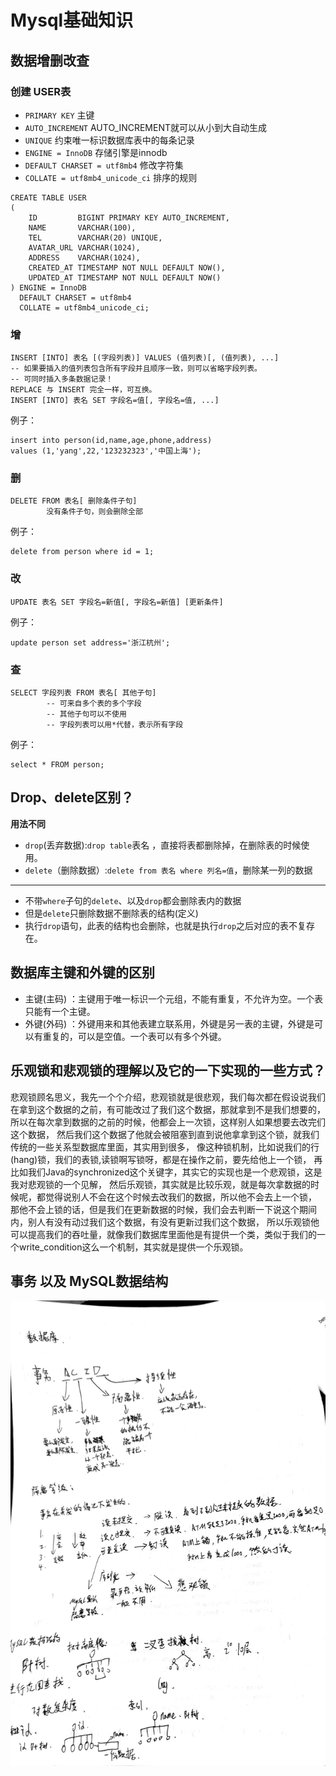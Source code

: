 # Mysql基础知识

## 数据增删改查


### 创建 USER表

* `PRIMARY KEY` 主键
* `AUTO_INCREMENT` AUTO_INCREMENT就可以从小到大自动生成
* `UNIQUE` 约束唯一标识数据库表中的每条记录
* `ENGINE = InnoDB` 存储引擎是innodb
* `DEFAULT CHARSET = utf8mb4` 修改字符集
* `COLLATE = utf8mb4_unicode_ci` 排序的规则

```mysql
CREATE TABLE USER
(
    ID         BIGINT PRIMARY KEY AUTO_INCREMENT,
    NAME       VARCHAR(100),
    TEL        VARCHAR(20) UNIQUE,
    AVATAR_URL VARCHAR(1024),
    ADDRESS    VARCHAR(1024),
    CREATED_AT TIMESTAMP NOT NULL DEFAULT NOW(),
    UPDATED_AT TIMESTAMP NOT NULL DEFAULT NOW()
) ENGINE = InnoDB
  DEFAULT CHARSET = utf8mb4
  COLLATE = utf8mb4_unicode_ci;
```


### **增**

```mysql
INSERT [INTO] 表名 [(字段列表)] VALUES (值列表)[, (值列表), ...]
-- 如果要插入的值列表包含所有字段并且顺序一致，则可以省略字段列表。
-- 可同时插入多条数据记录！
REPLACE 与 INSERT 完全一样，可互换。
INSERT [INTO] 表名 SET 字段名=值[, 字段名=值, ...]
```
例子：
```mysql
insert into person(id,name,age,phone,address)
values (1,'yang',22,'123232323','中国上海');
```

### **删**

```mysql
DELETE FROM 表名[ 删除条件子句]
        没有条件子句，则会删除全部
```
例子：
```mysql
delete from person where id = 1;
```

### **改**

```mysql
UPDATE 表名 SET 字段名=新值[, 字段名=新值] [更新条件]
```
例子：
```mysql
update person set address='浙江杭州';
```

### **查**

```mysql
SELECT 字段列表 FROM 表名[ 其他子句]
        -- 可来自多个表的多个字段
        -- 其他子句可以不使用
        -- 字段列表可以用*代替，表示所有字段
```
例子：
```mysql
select * FROM person;
```

## Drop、delete区别？
 
**用法不同**

* `drop`(丢弃数据):`drop table`表名 ，直接将表都删除掉，在删除表的时候使用。
* `delete`（删除数据）:`delete from 表名 where 列名=值`，删除某一列的数据

---

* 不带`where`子句的`delete`、以及`drop`都会删除表内的数据
* 但是`delete`只删除数据不删除表的结构(定义)
* 执行`drop`语句，此表的结构也会删除，也就是执行`drop`之后对应的表不复存在。

## 数据库主键和外键的区别

* 主键(主码) ：主键用于唯一标识一个元组，不能有重复，不允许为空。一个表只能有一个主键。
* 外键(外码) ：外键用来和其他表建立联系用，外键是另一表的主键，外键是可以有重复的，可以是空值。一个表可以有多个外键。

## 乐观锁和悲观锁的理解以及它的一下实现的一些方式？

悲观锁顾名思义，我先一个个介绍，悲观锁就是很悲观，我们每次都在假设说我们在拿到这个数据的之前，有可能改过了我们这个数据，那就拿到不是我们想要的，
所以在每次拿到数据的之前的时候，他都会上一次锁，这样别人如果想要去改完们这个数据，
然后我们这个数据了他就会被阻塞到直到说他拿拿到这个锁，就我们传统的一些关系型数据库里面，其实用到很多，
像这种锁机制，比如说我们的行(hang)锁，我们的表锁,读锁啊写锁呀，都是在操作之前，要先给他上一个锁，
再比如我们Java的synchronized这个关键字，其实它的实现也是一个悲观锁，这是我对悲观锁的一个见解，
然后乐观锁，其实就是比较乐观，就是每次拿数据的时候呢，都觉得说别人不会在这个时候去改我们的数据，所以他不会去上一个锁，
那他不会上锁的话，但是我们在更新数据的时候，我们会去判断一下说这个期间内，别人有没有动过我们这个数据，有没有更新过我们这个数据，
所以乐观锁他可以提高我们的吞吐量，就像我们数据库里面他是有提供一个类，类似于我们的一个write_condition这么一个机制，其实就是提供一个乐观锁。


## 事务 以及 MySQL数据结构

![事务](/img/Mysql基础知识/事务.png)




